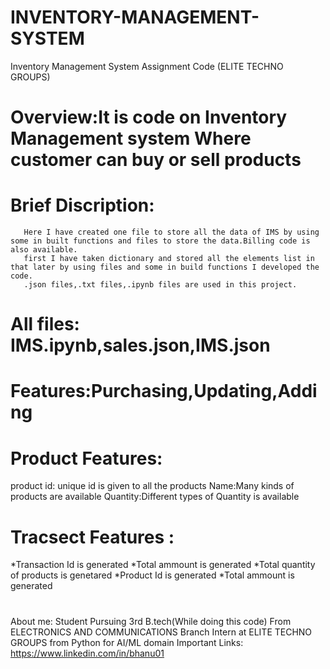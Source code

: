 # INVENTORY-MANAGEMENT-SYSTEM
Inventory Management System Assignment Code (ELITE TECHNO GROUPS)
#  Overview:It is code on Inventory Management system Where customer can buy or sell products
# Brief Discription:
       Here I have created one file to store all the data of IMS by using some in built functions and files to store the data.Billing code is also available.
       first I have taken dictionary and stored all the elements list in that later by using files and some in build functions I developed the code.
       .json files,.txt files,.ipynb files are used in this project.
# All files: IMS.ipynb,sales.json,IMS.json 
# Features:Purchasing,Updating,Adding
# Product Features:
  product id: unique id is given to all the products
  Name:Many kinds of products are available
  Quantity:Different types of Quantity is available
# Tracsect Features :
   *Transaction Id is generated
   *Total ammount is generated
   *Total quantity of products is genetared
   *Product Id is generated
   *Total ammount is generated
#
About me: Student Pursuing 3rd B.tech(While doing this code) From ELECTRONICS AND COMMUNICATIONS Branch Intern at ELITE TECHNO GROUPS from Python for AI/ML domain
Important Links:
   https://www.linkedin.com/in/bhanu01
